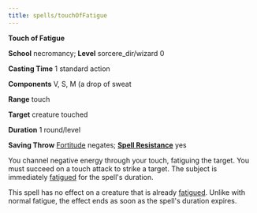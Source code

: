 ```yaml
---
title: spells/touchOfFatigue
---
```

 **Touch of Fatigue**

**School** necromancy; **Level** sorcere_dir/wizard 0

**Casting Time** 1 standard action

**Components** V, S, M (a drop of sweat

**Range** touch

**Target** creature touched

**Duration** 1 round/level

**Saving Throw** [Fortitude](../combat#_fortitude) negates; **[Spell Resistance](../glossary#_spell-resistance)** yes

You channel negative energy through your touch, fatiguing the target. You must succeed on a touch attack to strike a target. The subject is immediately [fatigued](../glossary#_fatigued) for the spell's duration.

This spell has no effect on a creature that is already [fatigued](../glossary#_fatigued). Unlike with normal fatigue, the effect ends as soon as the spell's duration expires.

